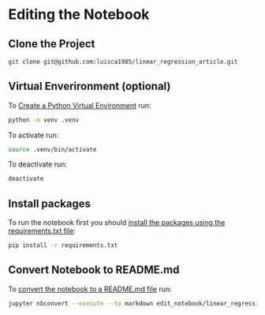 # Editing the Notebook

## Clone the Project

```bash
git clone git@github.com:luisca1985/linear_regression_article.git
```

## Virtual Enverironment (optional)

To [Create a Python Virtual Environment] run:

```bash
python -m venv .venv
```

To activate run:

```bash
source .venv/bin/activate
```

To deactivate run:

```bash
deactivate
```

## Install packages

To run the notebook first you should [install the packages using the requirements.txt file][install packages using a requirements file]:

```bash
pip install -r requirements.txt
```

## Convert Notebook to README.md

To [convert the notebook to a README.md file][Convert the Jupyter notebook to markdown] run:

```bash
jupyter nbconvert --execute --to markdown edit_notebook/linear_regression.ipynb --output-dir . --output README.md
```

[Create a Python Virtual Environment]: https://docs.python.org/3/library/venv.html#creating-virtual-environments

[Install packages using a requirements file]: https://packaging.python.org/en/latest/tutorials/installing-packages/#requirements-files

[Convert the Jupyter notebook to markdown]: https://nbconvert.readthedocs.io/en/latest/usage.html#markdown